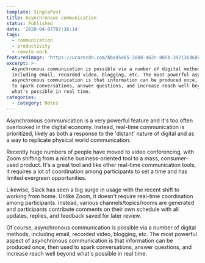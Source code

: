 ```yaml
---
template: SinglePost
title: Asynchronous communication
status: Published
date: '2020-04-07T07:36:14'
tags:
  - communication   
  - productivity
  - remote work
featuredImage: 'https://ucarecdn.com/bba05a05-388d-462c-805b-392136d6dc54/'
excerpt: >-
  Asynchronous communication is possible via a number of digital methods,
  including email, recorded video, blogging, etc. The most powerful aspect of
  asynchronous communication is that information can be produced once, then used
  to spark conversations, answer questions, and increase reach well beyond
  what's possible in real time.
categories:
  - category: Notes
---
```

Asynchronous communication is a very powerful feature and it's too often overlooked in the digital  economy. Instead, real-time communication is prioritized, likely as both a response to the 'distant' nature of digital and as a way to replicate physical world communication.

Recently huge numbers of people have moved to video conferencing, with Zoom shifting from a niche business-oriented tool to a mass, consumer-used product. It's a great tool and like other real-time communication tools, it requires a lot of coordination among participants to set a time and has limited evergreen opportunities.

Likewise, Slack has seen a big surge in usage with the recent shift to working from home. Unlike Zoom, it doesn't require real-time coordination among participants. Instead, various channels/topics/rooms are generated and participants contribute comments on their own schedule with all updates, replies, and feedback saved for later review.

Of course, asynchronous communication is possible via a number of digital methods, including email, recorded video, blogging, etc. The most powerful aspect of asynchronous communication is that information can be produced once, then used to spark conversations, answer questions, and increase reach well beyond what's possible in real time.
